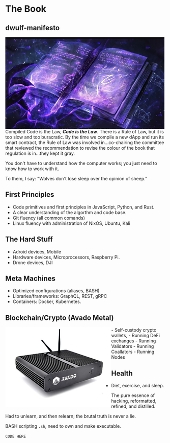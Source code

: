 # The Book
## dwulf-manifesto

  
<img align="left" src="/images/spellbook.png" width=500px alt="Book of Shadows"><p>Compiled Code is the Law, ***Code is the Law***.
There is a Rule of Law, but it is too slow and too buracratic.  By the time we compile a new dApp and run its smart contract,
the Rule of Law was involved in...co-chairing the committee that reviewed the recommendation to revise the colour of the book that regulation is in...they kept it gray.</p>

You don't have to understand how the computer works; you just need to know how to work with it.



To them, I say:
"Wolves don't lose sleep over the opinion of sheep."








## First Principles
- Code primitives and first principles in JavaScript, Python, and Rust.  
- A clear understanding of the algorthm and code base.
- Git fluency (all common  comands)
- Linux fluency with administration of NixOS, Ubuntu, Kali

## The Hard Stuff
- Adroid devices, Mobile
- Hardware devices, Microprocessors, Raspberry Pi.
- Drone devices, DJI

## Meta Machines
- Optimized configurations (aliases, BASH)
- Libraries/frameworks: GraphQL, REST, gRPC
- Containers: Docker, Kubernetes.

## Blockchain/Crypto (Avado Metal)
<img align="left" src="/images/avado.jpg" width=333px  alt="Avado Device">
- Self-custody crypto wallets, 
- Running DeFi exchanges
- Running Validators
- Running Coallators 
- Running Nodes

## Health
- Diet, exercise, and sleep.

The pure essence of hacking, reformatted, refined, and distilled.

Had to unlearn, and then relearn; the brutal truth is never a lie.

BASH scripting `.sh`, need to own and make executable.

`CODE HERE`

